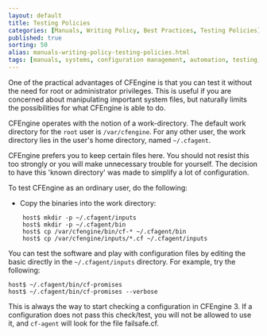 ```yaml
---
layout: default
title: Testing Policies
categories: [Manuals, Writing Policy, Best Practices, Testing Policies]
published: true
sorting: 50
alias: manuals-writing-policy-testing-policies.html
tags: [manuals, systems, configuration management, automation, testing, work directory]
---
```


One of the practical advantages of CFEngine is that you can test it without 
the need for root or administrator privileges. This is useful if you are 
concerned about manipulating important system files, but naturally limits the 
possibilities for what CFEngine is able to do.

CFEngine operates with the notion of a work-directory. The default work 
directory for the `root` user is `/var/cfengine`. For any other user, the work 
directory lies in the user's home directory, named `~/.cfagent`.

CFEngine prefers you to keep certain files here. You should not resist this 
too strongly or you will make unnecessary trouble for yourself. The decision 
to have this 'known directory' was made to simplify a lot of configuration.

To test CFEngine as an ordinary user, do the following:

-   Copy the binaries into the work directory:

```
    host$ mkdir -p ~/.cfagent/inputs
    host$ mkdir -p ~/.cfagent/bin
    host$ cp /var/cfengine/bin/cf-* ~/.cfagent/bin
    host$ cp /var/cfengine/inputs/*.cf ~/.cfagent/inputs
```

You can test the software and play with configuration files by editing the 
basic directly in the `~/.cfagent/inputs` directory. For example, try the 
following:

    host$ ~/.cfagent/bin/cf-promises
    host$ ~/.cfagent/bin/cf-promises --verbose

This is always the way to start checking a configuration in CFEngine 3. If a 
configuration does not pass this check/test, you will not be allowed to use 
it, and `cf-agent` will look for the file failsafe.cf.
